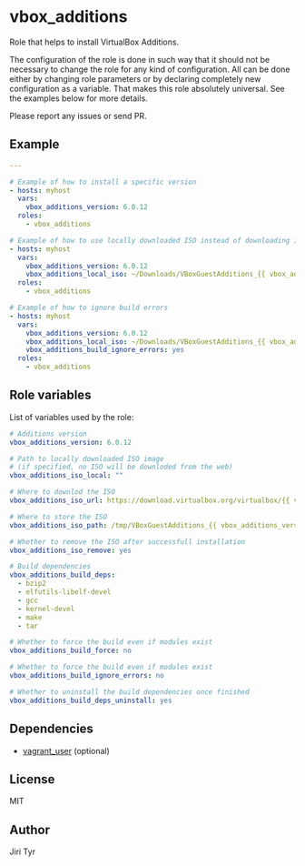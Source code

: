 vbox_additions
==============

Role that helps to install VirtualBox Additions.

The configuration of the role is done in such way that it should not be necessary
to change the role for any kind of configuration. All can be done either by
changing role parameters or by declaring completely new configuration as a
variable. That makes this role absolutely universal. See the examples below for
more details.

Please report any issues or send PR.


Example
-------

```yaml
---

# Example of how to install a specific version
- hosts: myhost
  vars:
    vbox_additions_version: 6.0.12
  roles:
    - vbox_additions

# Example of how to use locally downloaded ISO instead of downloading it from the web
- hosts: myhost
  vars:
    vbox_additions_version: 6.0.12
    vbox_additions_local_iso: ~/Downloads/VBoxGuestAdditions_{{ vbox_additions_version }}.iso
  roles:
    - vbox_additions

# Example of how to ignore build errors
- hosts: myhost
  vars:
    vbox_additions_version: 6.0.12
    vbox_additions_local_iso: ~/Downloads/VBoxGuestAdditions_{{ vbox_additions_version }}.iso
    vbox_additions_build_ignore_errors: yes
  roles:
    - vbox_additions
```


Role variables
--------------

List of variables used by the role:

```yaml
# Additions version
vbox_additions_version: 6.0.12

# Path to locally downloaded ISO image
# (if specified, no ISO will be downloded from the web)
vbox_additions_iso_local: ""

# Where to downlod the ISO
vbox_additions_iso_url: https://download.virtualbox.org/virtualbox/{{ vbox_additions_version }}/VBoxGuestAdditions_{{ vbox_additions_version }}.iso

# Where to store the ISO
vbox_additions_iso_path: /tmp/VBoxGuestAdditions_{{ vbox_additions_version }}.iso

# Whether to remove the ISO after successfull installation
vbox_additions_iso_remove: yes

# Build dependencies
vbox_additions_build_deps:
  - bzip2
  - elfutils-libelf-devel
  - gcc
  - kernel-devel
  - make
  - tar

# Whether to force the build even if modules exist
vbox_additions_build_force: no

# Whether to force the build even if modules exist
vbox_additions_build_ignore_errors: no

# Whether to uninstall the build dependencies once finished
vbox_additions_build_deps_uninstall: yes
```


Dependencies
------------

- [vagrant_user](https://github.com/jtyr/ansible-vagrant_user) (optional)


License
-------

MIT


Author
------

Jiri Tyr
